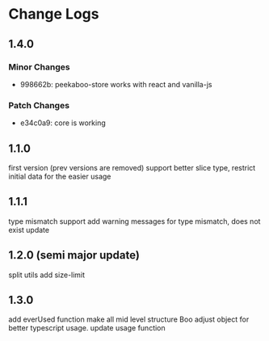 # Change Logs

## 1.4.0

### Minor Changes

- 998662b: peekaboo-store works with react and vanilla-js

### Patch Changes

- e34c0a9: core is working

## 1.1.0

first version (prev versions are removed)
support better slice type,
restrict initial data for the easier usage

## 1.1.1

type mismatch support
add warning messages for type mismatch, does not exist update

## 1.2.0 (semi major update)

split utils
add size-limit

## 1.3.0

add everUsed function
make all mid level structure Boo
adjust object for better typescript usage.
update usage function
